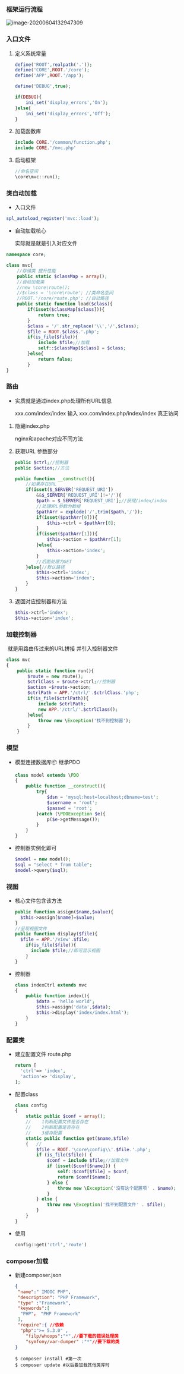 ### 框架运行流程

![image-20200604132947309](https://i.loli.net/2020/06/04/ZW78zMs5yQOdgem.png)

### 入口文件

1. 定义系统常量

   ```php
   define('ROOT',realpath('.'));
   define('CORE',ROOT.'/core');
   define('APP',ROOT.'/app');
   
   define('DEBUG',true);
   
   if(DEBUG){
       ini_set('display_errors','On');
   }else{
       ini_set('display_errors','Off');
   }
   ```

2. 加载函数库

   ```php
   include CORE.'/common/function.php';
   include CORE.'/mvc.php'
   ```

3. 启动框架

   ```php
   //命名空间
   \core\mvc::run();
   ```

### 类自动加载

- 入口文件

```php
spl_autoload_register('mvc::load');
```

- 自动加载核心

  实际就是就是引入对应文件

```php
namespace core;

class mvc{
    //存储类 提升性能
	public static $classMap = array();
	//自动加载类
    //new \core\route();
    //$class = '\core\route'; //类命名空间
    //ROOT.'/core/route.php'; //自动路径
	public static function load($class){
        if(isset($classMap[$class])){
            return true;
        }
		$class = '/'.str_replace('\\','/',$class);
        $file = ROOT.$class.'.php';
        if(is_file($file)){
            include $file;//加载
            self::$classMap[$class] = $class;
        }else{
            return false;
        }
}
```

### 路由

- 实质就是通过index.php处理所有URL信息

  xxx.com/index/index 输入
  xxx.com/index.php/index/index 真正访问

1. 隐藏index.php

   nginx和apache对应不同方法

2. 获取URL 参数部分

   ```php
   public $ctrl;//控制器
   public $action;//方法
   
   public function __construct(){
       //如果存在URL
       if(isset($_SERVER['REQUEST_URI'])
           &&$_SERVER['REQUEST_URI']!='/'){
           $path = $_SERVER['REQUEST_URI'];//获得/index/index
           //处理URL参数为数组
           $pathArr = explode('/',trim($path,'/'));
           if(isset($pathArr[0])){
               $this->ctrl = $pathArr[0];
           }
           if(isset($pathArr[1])){
               $this->action = $pathArr[1];
           }else{
               $this->action='index';
           }
           //后面处理为GET
       }else{//默认路径
           $this->ctrl='index';
           $this->action='index';
       }
   }
   ```

3. 返回对应控制器和方法

   ```php
   $this->ctrl='index';
   $this->action='index';
   ```

   

### 加载控制器

​	就是用路由传过来的URL拼接 并引入控制器文件

```php
class mvc
{
    public static function run(){
        $route = new route();
        $ctrlClass = $route->ctrl;//控制器
        $action =$route->action;
        $ctrlPath = APP.'/ctrl/'.$ctrlClass.'php';
        if(is_file($ctrlPath)){
            include $ctrlPath;
            new APP.'/ctrl/'.$ctrlClass();
        }else{
            throw new \Exception('找不到控制器');
        }
    }
```

### 模型

- 模型连接数据库📦 继承PDO

  ```php
  class model extends \PDO
  {
      public function __construct(){
          try{
              $dsn = 'mysql:host=localhost;dbname=test';
              $username = 'root';
              $passwd = 'root';
          }catch (\PDOException $e){
              p($e->getMessage());
          }
      }
  }
  ```

- 控制器实例化即可

  ```php
  $model = new model();
  $sql = "select * from table";
  $model->query($sql);
  ```

### 视图

- 核心文件包含该方法

  ```php
  public function assign($name,$value){
  	$this->assign[$name]=$value;
  }
  //呈现视图文件
  public function display($file){
  	$file = APP.'/view'.$file;
      if(is_file($file)){
      	include $file;//即可显示视图
      }
  }
  ```

- 控制器

  ```php
  class indexCtrl extends mvc
  {
      public function index(){
          $data = 'hello world';
          $this->assign('data',$data);
          $this->display('index/index.html');
      }
  }
  ```

  

### 配置类

- 建立配置文件 route.php

  ```php
  return [
  	'ctrl'=> 'index',
  	'action'=> 'display',
  ];
  ```

- 配置class

  ```php
  class config
  {
      static public $conf = array();
      //    1判断配置文件是否存在
      //    2判断配置是否存在
      //    3缓存配置
      static public function get($name,$file)
      {   //
          $file = ROOT.'\core\config\\'.$file.'.php';
          if (is_file($file)) {
              $conf = include $file;//加载文件
              if (isset($conf[$name])) {
                  self::$conf[$file] = $conf;
                  return $conf[$name];
              } else {
                  throw new \Exception('没有这个配置项' . $name);
              }
          } else {
              throw new \Exception('找不到配置文件' . $file);
          }
      }
  }
  ```

- 使用

  ```php
  config::get('ctrl','route')
  ```

  

### composer加载

- 新建composer.json 

  ```json
  {
   "name":" IMOOC PHP",
   "description": "PHP Framework",
   "type" :"Framework",
   "keywords":[
  	"PHP"， "PHP Framework"
   ],
   "require":{ //依赖
  	"php":">= 5.3.0" ,
      "filp/whoops":"*",//要下载的错误处理类
      "symfony/var-dumper" :"*"//要下载的类
  }
  
  ```

  ```shell
  $ composer install #第一次
  $ composer update #以后要加载其他类库时
  ```

  